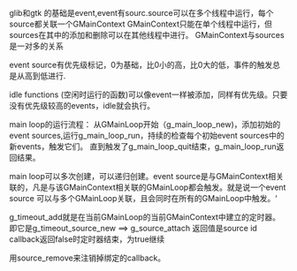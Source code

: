 glib和gtk 的基础是event,event有sourc.source可以在多个线程中运行，每个source都关联一个GMainContext
GMainContext只能在单个线程中运行，但sources在其中的添加和删除可以在其他线程中进行。
GMainContext与sources是一对多的关系

event source有优先级标记，0为基础，比0小的高，比0大的低，事件的触发总是从高到低进行.

idle functions (空闲时运行的函数)可以像event一样被添加，同样有优先级。只要没有优先级较高的events，idle就会执行。

main loop的运行流程：
从GMainLoop开始（g_main_loop_new)，添加初始的event sources,运行g_main_loop_run，持续的检查每个初始event sources中的新events，触发它们。
直到触发了g_main_loop_quit结束，g_main_loop_run返回结果。

main loop可以多次创建，可以递归创建。event source是与GMainContext相关联的，凡是与该GMainContext相关联的GMainLoop都会触发。就是说一个event source
可以与多个GMainLoop关联，且会同时在所有的GMainLoop中触发。‘

g_timeout_add就是在当前GMainLoop的当前GMainContext中建立的定时器。即它是g_timeout_source_new ==> g_source_attach
返回值是source id
callback返回false时定时器结束，为true继续

用source_remove来注销掉绑定的callback。




